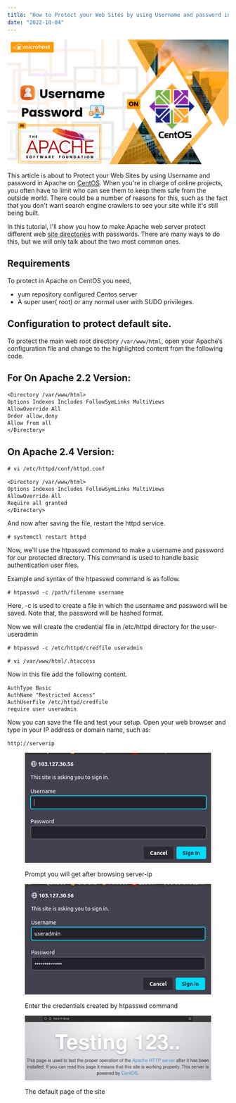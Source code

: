 ```yaml
---
title: "How to Protect your Web Sites by using Username and password in Apache on CentOS."
date: "2022-10-04"
---
```


![How to Protect your Web Sites by using Username and password in Apache on CentOS](images/How-to-Protect-your-Web-Sites-by-using-Username-and-password-in-Apache-on-CentOS-1024x576.png)

This article is about to Protect your Web Sites by using Username and password in Apache on [CentOS](https://www.centos.org/). When you're in charge of online projects, you often have to limit who can see them to keep them safe from the outside world. There could be a number of reasons for this, such as the fact that you don't want search engine crawlers to see your site while it's still being built.

In this tutorial, I'll show you how to make Apache web server protect different web [site directories](https://utho.com/docs/tutorial/how-to-reset-debian-root-password/) with passwords. There are many ways to do this, but we will only talk about the two most common ones.

## Requirements

To protect in Apache on CentOS you need,

- yum repository configured Centos server
- A super user( root) or any normal user with SUDO privileges.

## Configuration to protect default site.

To protect the main web root directory `/var/www/html`, open your Apache’s configuration file and change to the highlighted content from the following code.

## For On Apache 2.2 Version:

```
<Directory /var/www/html> 
Options Indexes Includes FollowSymLinks MultiViews 
AllowOverride All
Order allow,deny
Allow from all 
</Directory>
```

## On Apache 2.4 Version:

```
# vi /etc/httpd/conf/httpd.conf
```

```
<Directory /var/www/html> 
Options Indexes Includes FollowSymLinks MultiViews 
AllowOverride All 
Require all granted 
</Directory>
```

And now after saving the file, restart the httpd service.

```
# systemctl restart httpd
```

Now, we'll use the htpasswd command to make a username and password for our protected directory. This command is used to handle basic authentication user files.

Example and syntax of the htpasswd command is as follow.

```
# htpasswd -c /path/filename username 
```

Here, -c is used to create a file in which the username and password will be saved. Note that, the password will be hashed format.

Now we will create the credential file in /etc/httpd directory for the user- useradmin

```
# htpasswd -c /etc/httpd/credfile useradmin 
```

```
# vi /var/www/html/.htaccess 
```

Now in this file add the following content.

```
AuthType Basic
AuthName "Restricted Access"
AuthUserFile /etc/httpd/credfile
require user useradmin
```

Now you can save the file and test your setup. Open your web browser and type in your IP address or domain name, such as:

```
http://serverip 
```

<figure>

![](images/image-242-edited.png)

<figcaption>

Prompt you will get after browsing server-ip

</figcaption>

</figure>

<figure>

![](images/image-243.png)

<figcaption>

Enter the credentials created by htpasswd command

</figcaption>

</figure>

<figure>

![](images/image-244-1024x356.png)

<figcaption>

The default page of the site

</figcaption>

</figure>
